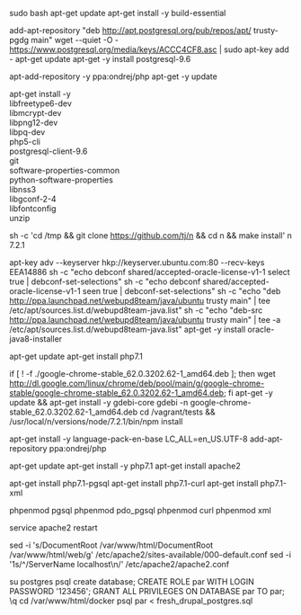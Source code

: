sudo bash
apt-get update
apt-get install -y build-essential

add-apt-repository "deb http://apt.postgresql.org/pub/repos/apt/ trusty-pgdg main"
wget --quiet -O - https://www.postgresql.org/media/keys/ACCC4CF8.asc | sudo apt-key add -
apt-get update
apt-get -y install postgresql-9.6

apt-add-repository -y ppa:ondrej/php
apt-get -y update

apt-get install -y \
        libfreetype6-dev \
        libmcrypt-dev \
        libpng12-dev \
        libpq-dev \
        php5-cli \
        postgresql-client-9.6 \
        git \
        software-properties-common \
        python-software-properties \
        libnss3 \
        libgconf-2-4 \
        libfontconfig \
        unzip

sh -c 'cd /tmp && git clone https://github.com/tj/n && cd n && make install'
n 7.2.1

apt-key adv --keyserver hkp://keyserver.ubuntu.com:80 --recv-keys EEA14886
 sh -c "echo debconf shared/accepted-oracle-license-v1-1 select true | debconf-set-selections"
sh -c "echo debconf shared/accepted-oracle-license-v1-1 seen true | debconf-set-selections"
sh -c "echo \"deb http://ppa.launchpad.net/webupd8team/java/ubuntu trusty main\" | tee /etc/apt/sources.list.d/webupd8team-java.list"
sh -c "echo \"deb-src http://ppa.launchpad.net/webupd8team/java/ubuntu trusty main\" | tee -a /etc/apt/sources.list.d/webupd8team-java.list"
apt-get -y install oracle-java8-installer

apt-get update
apt-get install php7.1

if [ ! -f ./google-chrome-stable_62.0.3202.62-1_amd64.deb ]; then wget http://dl.google.com/linux/chrome/deb/pool/main/g/google-chrome-stable/google-chrome-stable_62.0.3202.62-1_amd64.deb; fi
apt-get -y update && apt-get install -y gdebi-core
gdebi -n google-chrome-stable_62.0.3202.62-1_amd64.deb
cd /vagrant/tests && /usr/local/n/versions/node/7.2.1/bin/npm install

apt-get install -y language-pack-en-base
LC_ALL=en_US.UTF-8 add-apt-repository ppa:ondrej/php

apt-get update
apt-get install -y php7.1
apt-get install apache2

apt-get install php7.1-pgsql
apt-get install php7.1-curl
apt-get install php7.1-xml

phpenmod pgsql
phpenmod pdo_pgsql
phpenmod curl
phpenmod xml

service apache2 restart

sed -i 's/DocumentRoot \/var\/www\/html/DocumentRoot \/var\/www\/html\/web/g' /etc/apache2/sites-available/000-default.conf
sed -i '1s/^/ServerName localhost\n/' /etc/apache2/apache2.conf

su postgres
psql
create database;
CREATE ROLE par WITH LOGIN PASSWORD '123456';
GRANT ALL PRIVILEGES ON DATABASE par TO par;
\q
cd /var/www/html/docker
psql par < fresh_drupal_postgres.sql




